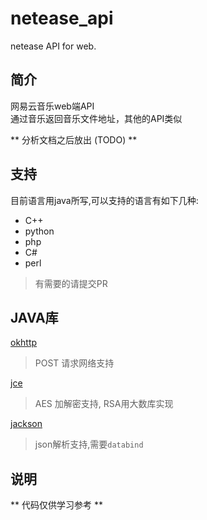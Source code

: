 # netease_api
netease API for web.

## 简介
网易云音乐web端API  
通过音乐返回音乐文件地址，其他的API类似

** 分析文档之后放出 (TODO) **

## 支持
目前语言用java所写,可以支持的语言有如下几种:

- C++
- python
- php
- C#
- perl

> 有需要的请提交PR

## JAVA库
[okhttp](http://square.github.io/okhttp/)  
> POST 请求网络支持  

[jce](http://www.oracle.com/technetwork/java/javase/downloads/jce8-download-2133166.html)
> AES 加解密支持, RSA用大数库实现
  
[jackson](http://wiki.fasterxml.com/JacksonHome)  
> json解析支持,需要`databind`

## 说明
** 代码仅供学习参考 **